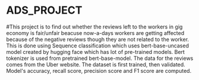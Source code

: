 # ADS_PROJECT


#This project is to find out whether the reviews left to the workers in gig economy is fair/unfair 
beacuse now-a-days workers are getting affected because of the negative reviews though they are not related to the worker.   
This is done using Sequence classification which uses bert-base-uncased model created by hugging face which has lot of pre-trained models. 
Bert tokenizer is used from pretrained bert-base-model. 
The data for the reviews comes from the Uber website. The dataset is first trained, then validated.
Model's accuracy, recall score, precision score and F1 score are computed.  
